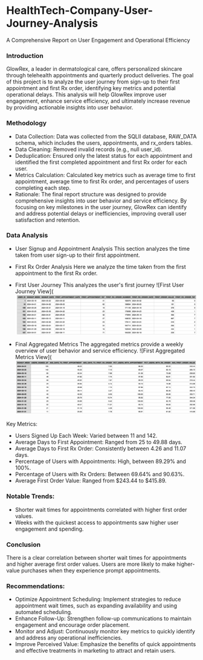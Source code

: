 # HealthTech-Company-User-Journey-Analysis
A Comprehensive Report on User Engagement and Operational Efficiency

### Introduction
GlowRex, a leader in dermatological care, offers personalized skincare through telehealth appointments and quarterly product deliveries. The goal of this project is to analyze the user journey from sign-up to their first appointment and first Rx order, identifying key metrics and potential operational delays. This analysis will help GlowRex improve user engagement, enhance service efficiency, and ultimately increase revenue by providing actionable insights into user behavior.

### Methodology
- Data Collection: Data was collected from the SQLII database, RAW_DATA schema, which includes the users, appointments, and rx_orders tables.
- Data Cleaning: Removed invalid records (e.g., null user_id).
- Deduplication: Ensured only the latest status for each appointment and identified the first completed appointment and first Rx order for each user.
- Metrics Calculation: Calculated key metrics such as average time to first appointment, average time to first Rx order, and percentages of users completing each step.
- Rationale: The final report structure was designed to provide comprehensive insights into user behavior and service efficiency. By focusing on key milestones in the user journey, GlowRex can identify and address potential delays or inefficiencies, improving overall user satisfaction and retention.

### Data Analysis
- User Signup and Appointment Analysis
This section analyzes the time taken from user sign-up to their first appointment.

- First Rx Order Analysis
Here we analyze the time taken from the first appointment to the first Rx order.

- First User Journey
This analyzes the user's first journey
![First User Journey View](![First User Journey View](https://github.com/Feyisayo0/HealthTech-Company-User-Journey-Analysis/blob/main/Screenshot%202024-05-21%20at%2001.40.56.png)

- Final Aggregated Metrics
The aggregated metrics provide a weekly overview of user behavior and service efficiency.
![First Aggregated Metrics View](![Final Aggregated Metrics View](https://github.com/Feyisayo0/HealthTech-Company-User-Journey-Analysis/blob/main/Screenshot%202024-05-21%20at%2001.41.44.png)

Key Metrics:
- Users Signed Up Each Week: Varied between 11 and 142.
- Average Days to First Appointment: Ranged from 25 to 49.88 days.
- Average Days to First Rx Order: Consistently between 4.26 and 11.07 days.
- Percentage of Users with Appointments: High, between 89.29% and 100%.
- Percentage of Users with Rx Orders: Between 69.64% and 90.63%.
- Average First Order Value: Ranged from $243.44 to $415.89.
  
### Notable Trends:
- Shorter wait times for appointments correlated with higher first order values.
- Weeks with the quickest access to appointments saw higher user engagement and spending.

### Conclusion
There is a clear correlation between shorter wait times for appointments and higher average first order values. Users are more likely to make higher-value purchases when they experience prompt appointments.

### Recommendations:
- Optimize Appointment Scheduling: Implement strategies to reduce appointment wait times, such as expanding availability and using automated scheduling.
- Enhance Follow-Up: Strengthen follow-up communications to maintain engagement and encourage order placement.
- Monitor and Adjust: Continuously monitor key metrics to quickly identify and address any operational inefficiencies.
- Improve Perceived Value: Emphasize the benefits of quick appointments and effective treatments in marketing to attract and retain users.


  



